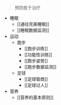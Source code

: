 
> 预防胜于治疗


- 睡眠
	- [[通往完美睡眠]]
	- [[睡眠数据监测]]
- 运动
	- 跑步
		- [[跑步训练]]
		- [[功能性训练]]
		- [[跑步姿势]]
		- [[跑步数据监测]]
	- 足球
		- [[足球智商]]
		- [[足球过人]]
- 营养
	- [[营养的基本原则]]